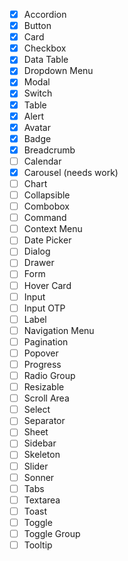 - [x] Accordion
- [x] Button
- [x] Card
- [x] Checkbox
- [x] Data Table
- [x] Dropdown Menu
- [x] Modal
- [x] Switch
- [x] Table
- [x] Alert
- [x] Avatar
- [x] Badge
- [x] Breadcrumb
- [ ] Calendar
- [x] Carousel (needs work)
- [ ] Chart
- [ ] Collapsible
- [ ] Combobox
- [ ] Command
- [ ] Context Menu
- [ ] Date Picker
- [ ] Dialog
- [ ] Drawer
- [ ] Form
- [ ] Hover Card
- [ ] Input
- [ ] Input OTP
- [ ] Label
- [ ] Navigation Menu
- [ ] Pagination
- [ ] Popover
- [ ] Progress
- [ ] Radio Group
- [ ] Resizable
- [ ] Scroll Area
- [ ] Select
- [ ] Separator
- [ ] Sheet
- [ ] Sidebar
- [ ] Skeleton
- [ ] Slider
- [ ] Sonner
- [ ] Tabs
- [ ] Textarea
- [ ] Toast
- [ ] Toggle
- [ ] Toggle Group
- [ ] Tooltip
